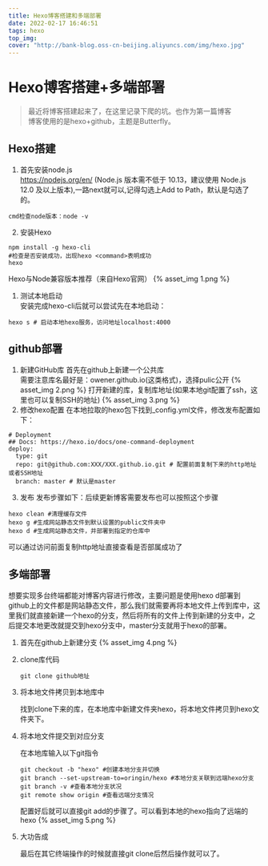```yaml
---
title: Hexo博客搭建和多端部署
date: 2022-02-17 16:46:51
tags: hexo
top_img: 
cover: "http://bank-blog.oss-cn-beijing.aliyuncs.com/img/hexo.jpg"
---
```

# Hexo博客搭建+多端部署
> 最近将博客搭建起来了，在这里记录下爬的坑。也作为第一篇博客  
> 博客使用的是hexo+github，主题是Butterfly。


## Hexo搭建
1. 首先安装node.js  
https://nodejs.org/en/  (Node.js 版本需不低于 10.13，建议使用 Node.js 12.0 及以上版本),一路next就可以,记得勾选上Add to Path，默认是勾选了的。
``` text 
cmd检查node版本：node -v
```
2. 安装Hexo  
``` text
npm install -g hexo-cli 
#检查是否安装成功，出现hexo <command>表明成功
hexo
```
Hexo与Node兼容版本推荐（来自Hexo官网）
{% asset_img 1.png %}
1. 测试本地启动  
安装完成hexo-cli后就可以尝试先在本地启动：
```text
hexo s # 启动本地hexo服务，访问地址localhost:4000
```

## github部署
1. 新建GitHub库
首先在github上新建一个公共库  
需要注意库名最好是：owener.github.io(这类格式)，选择pulic公开
{% asset_img 2.png %}
打开新建的库，复制库地址(如果本地git配置了ssh，这里也可以复制SSH的地址)
{% asset_img 3.png %}
1. 修改hexo配置
在本地拉取的hexo包下找到_config.yml文件，修改发布配置如下：
``` YML
# Deployment
## Docs: https://hexo.io/docs/one-command-deployment
deploy:
  type: git
  repo: git@github.com:XXX/XXX.github.io.git # 配置前面复制下来的http地址或者SSH地址
  branch: master # 默认是master
```
3. 发布
发布步骤如下：后续更新博客需要发布也可以按照这个步骤
```text
hexo clean #清理缓存文件
hexo g #生成网站静态文件到默认设置的public文件夹中
hexo d #生成网站静态文件，并部署到指定的仓库中
```
可以通过访问前面复制http地址直接查看是否部属成功了

## 多端部署
想要实现多台终端都能对博客内容进行修改，主要问题是使用hexo d部署到github上的文件都是网站静态文件，那么我们就需要再将本地文件上传到库中，这里我们就直接新建一个hexo的分支，然后将所有的文件上传到新建的分支中，之后提交本地更改就提交到hexo分支中，master分支就用于hexo的部署。
1. 首先在github上新建分支
{% asset_img 4.png %}
2. clone库代码
    ``` text
    git clone github地址
    ```
3. 将本地文件拷贝到本地库中


    找到clone下来的库，在本地库中新建文件夹hexo，将本地文件拷贝到hexo文件夹下。
4. 将本地文件提交到对应分支

    在本地库输入以下git指令
    ```TEXT
    git checkout -b "hexo" #创建本地分支并切换
    git branch --set-upstream-to=oringin/hexo #本地分支关联到远端hexo分支
    git branch -v #查看本地分支状况
    git remote show origin #查看远端分支情况
    ```
    配置好后就可以直接git add的步骤了。可以看到本地的hexo指向了远端的hexo
    {% asset_img 5.png %}
5. 大功告成
   
   最后在其它终端操作的时候就直接git clone后然后操作就可以了。

